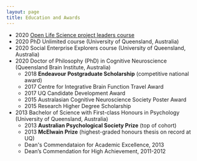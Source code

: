 ```yaml
---
layout: page
title: Education and Awards
---
```


* 2020 [Open Life Science project leaders course](https://openlifesci.org)
* 2020 PhD Unlimited course (University of Queensland, Australia)
* 2020 Social Enterprise Explorers course (University of Queensland, Australia)
* 2020 Doctor of Philosophy (PhD) in Cognitive Neuroscience (Queensland Brain Institute, Australia)
  * 2018 **Endeavour Postgraduate Scholarship** (competitive national award)
  * 2017 Centre for Integrative Brain Function Travel Award
  * 2017 UQ Candidate Development Award
  * 2015 Australasian Cognitive Neuroscience Society Poster Award
  * 2015 Research Higher Degree Scholarship
* 2013 Bachelor of Science with First-class Honours in Psychology (University of Queensland, Australia)
  * 2013 **Australian Psychological Society Prize** (top of cohort)
  * 2013 **McElwain Prize** (highest-graded honours thesis on record at UQ)
  * Dean's Commendataion for Academic Excellence, 2013
  * Dean’s Commendation for High Achievement, 2011-2012
